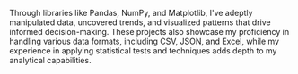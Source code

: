  Through libraries like Pandas, NumPy, and Matplotlib, I've adeptly manipulated data, uncovered trends, and visualized patterns that drive informed decision-making. These projects also showcase my proficiency in handling various data formats, including CSV, JSON, and Excel, while my experience in applying statistical tests and techniques adds depth to my analytical capabilities. 
